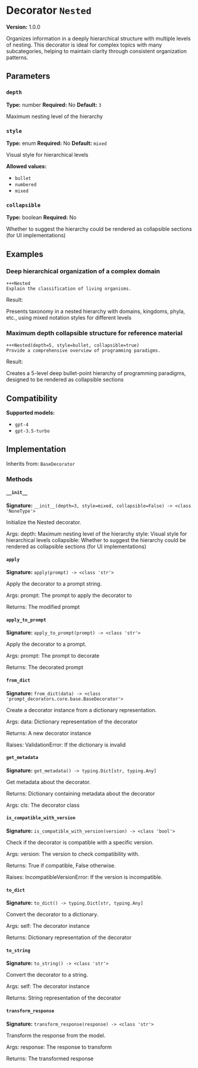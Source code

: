 # Decorator `Nested`

**Version:** 1.0.0

Organizes information in a deeply hierarchical structure with multiple levels of nesting. This decorator is ideal for complex topics with many subcategories, helping to maintain clarity through consistent organization patterns.

## Parameters

### `depth`

**Type:** number
**Required:** No
**Default:** `3`

Maximum nesting level of the hierarchy

### `style`

**Type:** enum
**Required:** No
**Default:** `mixed`

Visual style for hierarchical levels

**Allowed values:**

- `bullet`
- `numbered`
- `mixed`

### `collapsible`

**Type:** boolean
**Required:** No

Whether to suggest the hierarchy could be rendered as collapsible sections (for UI implementations)

## Examples

### Deep hierarchical organization of a complex domain

```
+++Nested
Explain the classification of living organisms.
```

Result:

Presents taxonomy in a nested hierarchy with domains, kingdoms, phyla, etc., using mixed notation styles for different levels

### Maximum depth collapsible structure for reference material

```
+++Nested(depth=5, style=bullet, collapsible=true)
Provide a comprehensive overview of programming paradigms.
```

Result:

Creates a 5-level deep bullet-point hierarchy of programming paradigms, designed to be rendered as collapsible sections

## Compatibility

**Supported models:**

- `gpt-4`
- `gpt-3.5-turbo`

## Implementation

Inherits from: `BaseDecorator`

### Methods

#### `__init__`

**Signature:** `__init__(depth=3, style=mixed, collapsible=False) -> <class 'NoneType'>`

Initialize the Nested decorator.

Args:
    depth: Maximum nesting level of the hierarchy
    style: Visual style for hierarchical levels
    collapsible: Whether to suggest the hierarchy could be rendered as collapsible sections (for UI implementations)

#### `apply`

**Signature:** `apply(prompt) -> <class 'str'>`

Apply the decorator to a prompt string.

Args:
    prompt: The prompt to apply the decorator to


Returns:
    The modified prompt

#### `apply_to_prompt`

**Signature:** `apply_to_prompt(prompt) -> <class 'str'>`

Apply the decorator to a prompt.

Args:
    prompt: The prompt to decorate

Returns:
    The decorated prompt

#### `from_dict`

**Signature:** `from_dict(data) -> <class 'prompt_decorators.core.base.BaseDecorator'>`

Create a decorator instance from a dictionary representation.

Args:
    data: Dictionary representation of the decorator

Returns:
    A new decorator instance

Raises:
    ValidationError: If the dictionary is invalid

#### `get_metadata`

**Signature:** `get_metadata() -> typing.Dict[str, typing.Any]`

Get metadata about the decorator.

Returns:
    Dictionary containing metadata about the decorator


Args:
    cls: The decorator class

#### `is_compatible_with_version`

**Signature:** `is_compatible_with_version(version) -> <class 'bool'>`

Check if the decorator is compatible with a specific version.

Args:
    version: The version to check compatibility with.


Returns:
    True if compatible, False otherwise.


Raises:
    IncompatibleVersionError: If the version is incompatible.

#### `to_dict`

**Signature:** `to_dict() -> typing.Dict[str, typing.Any]`

Convert the decorator to a dictionary.

Args:
    self: The decorator instance

Returns:
    Dictionary representation of the decorator

#### `to_string`

**Signature:** `to_string() -> <class 'str'>`

Convert the decorator to a string.

Args:
    self: The decorator instance

Returns:
    String representation of the decorator

#### `transform_response`

**Signature:** `transform_response(response) -> <class 'str'>`

Transform the response from the model.

Args:
    response: The response to transform

Returns:
    The transformed response
